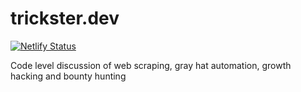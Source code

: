 # trickster.dev

[![Netlify Status](https://api.netlify.com/api/v1/badges/6c2dc658-e704-4193-bd09-301ea0422bbc/deploy-status)](https://app.netlify.com/sites/elegant-cori-0749d1/deploys)

Code level discussion of web scraping, gray hat automation, growth hacking and bounty hunting
